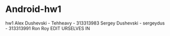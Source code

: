 # Android-hw1
hw1
Alex Dushevski - Tehheavy - 313313983
Sergey Dushevski - sergeydus - 313313991
Ron
Roy
EDIT URSELVES IN 
